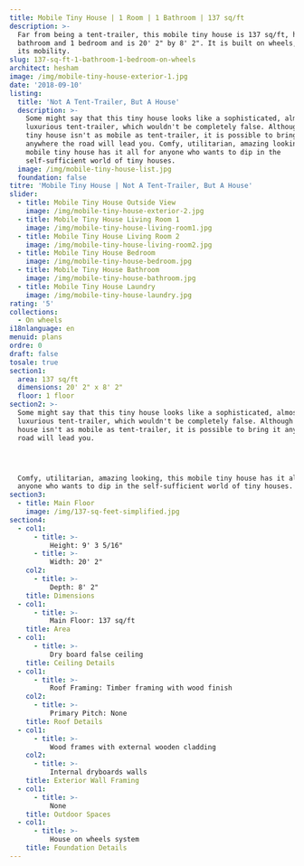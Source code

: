 ```yaml
---
title: Mobile Tiny House | 1 Room | 1 Bathroom | 137 sq/ft
description: >-
  Far from being a tent-trailer, this mobile tiny house is 137 sq/ft, has 1
  bathroom and 1 bedroom and is 20' 2" by 8' 2". It is built on wheels, giving it
  its mobility.
slug: 137-sq-ft-1-bathroom-1-bedroom-on-wheels
architect: hesham
image: /img/mobile-tiny-house-exterior-1.jpg
date: '2018-09-10'
listing:
  title: 'Not A Tent-Trailer, But A House'
  description: >-
    Some might say that this tiny house looks like a sophisticated, almost
    luxurious tent-trailer, which wouldn't be completely false. Although this
    tiny house isn't as mobile as tent-trailer, it is possible to bring it
    anywhere the road will lead you. Comfy, utilitarian, amazing looking, this 
    mobile tiny house has it all for anyone who wants to dip in the 
    self-sufficient world of tiny houses. 
  image: /img/mobile-tiny-house-list.jpg
  foundation: false
titre: 'Mobile Tiny House | Not A Tent-Trailer, But A House'
slider:
  - title: Mobile Tiny House Outside View
    image: /img/mobile-tiny-house-exterior-2.jpg
  - title: Mobile Tiny House Living Room 1
    image: /img/mobile-tiny-house-living-room1.jpg
  - title: Mobile Tiny House Living Room 2
    image: /img/mobile-tiny-house-living-room2.jpg
  - title: Mobile Tiny House Bedroom
    image: /img/mobile-tiny-house-bedroom.jpg
  - title: Mobile Tiny House Bathroom
    image: /img/mobile-tiny-house-bathroom.jpg
  - title: Mobile Tiny House Laundry
    image: /img/mobile-tiny-house-laundry.jpg
rating: '5'
collections:
  - On wheels
i18nlanguage: en
menuid: plans
ordre: 0
draft: false
tosale: true
section1:
  area: 137 sq/ft
  dimensions: 20' 2" x 8' 2"
  floor: 1 floor
section2: >-
  Some might say that this tiny house looks like a sophisticated, almost
  luxurious tent-trailer, which wouldn't be completely false. Although this tiny
  house isn't as mobile as tent-trailer, it is possible to bring it anywhere the
  road will lead you. 




  Comfy, utilitarian, amazing looking, this mobile tiny house has it all for
  anyone who wants to dip in the self-sufficient world of tiny houses.
section3:
  - title: Main Floor
    image: /img/137-sq-feet-simplified.jpg
section4:
  - col1:
      - title: >-
          Height: 9' 3 5/16"
      - title: >-
          Width: 20' 2"
    col2:
      - title: >-
          Depth: 8' 2"
    title: Dimensions
  - col1:
      - title: >-
          Main Floor: 137 sq/ft
    title: Area
  - col1:
      - title: >-
          Dry board false ceiling
    title: Ceiling Details
  - col1:
      - title: >-
          Roof Framing: Timber framing with wood finish
    col2:
      - title: >-
          Primary Pitch: None
    title: Roof Details
  - col1:
      - title: >-
          Wood frames with external wooden cladding
    col2:
      - title: >- 
          Internal dryboards walls
    title: Exterior Wall Framing
  - col1:
      - title: >-
          None
    title: Outdoor Spaces
  - col1:
      - title: >-
          House on wheels system
    title: Foundation Details
---
```


